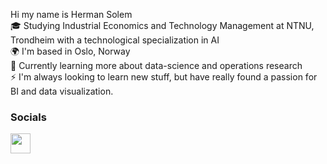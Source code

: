 Hi my name is Herman Solem  
🎓 Studying Industrial Economics and Technology Management at NTNU, Trondheim with a technological specialization in AI <br>
🌍  I'm based in Oslo, Norway  
🧠  Currently learning more about data-science and operations research  
⚡  I'm always looking to learn new stuff, but have really found a passion for BI and data visualization.

 ### Socials  <p align="left"> <a href="https://www.linkedin.com/in/hermansolem" target="_blank" rel="noreferrer"><img src="https://raw.githubusercontent.com/danielcranney/readme-generator/main/public/icons/socials/linkedin.svg" width="32" height="32" /></a></p>
